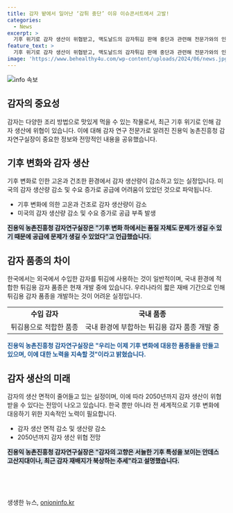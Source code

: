 ```yaml
---
title: 감자 밭에서 일어난 ‘감튀 중단’ 이유 이슈콘서트에서 고발!
categories:
  - News
excerpt: >
  기후 위기로 감자 생산이 위협받고, 맥도날드의 감자튀김 판매 중단과 관련해 전문가와의 인터뷰를 통해 현재 감자 생산의 어려움을 짚었다. 더워지는 기후에 대응하기 위해 새로운 품종들을 개발하는 노력과 중요성을 강조하며, 씨감자 기술 분야에서는 세계 최고 수준으로 손꼽히는 점을 설명했다. 중국이 감자를 주목하여 소비 촉진에 노력하고 있는 가운데, 앞으로의 감자 품종 개발에 대한 기대를 전했다.
feature_text: >
  기후 위기로 감자 생산이 위협받고, 맥도날드의 감자튀김 판매 중단과 관련해 전문가와의 인터뷰를 통해 현재 감자 생산의 어려움을 짚었다. 더워지는 기후에 대응하기 위해 새로운 품종들을 개발하는 노력과 중요성을 강조하며, 씨감자 기술 분야에서는 세계 최고 수준으로 손꼽히는 점을 설명했다. 중국이 감자를 주목하여 소비 촉진에 노력하고 있는 가운데, 앞으로의 감자 품종 개발에 대한 기대를 전했다.
image: 'https://www.behealthy4u.com/wp-content/uploads/2024/06/news.jpg'
---
```


<p><img src="https://www.behealthy4u.com/wp-content/uploads/2024/06/news.jpg" alt="info 속보" /></p>

<h2 data-ke-size="size26">감자의 중요성</h2>

<p data-ke-size="size16">감자는 다양한 조리 방법으로 맛있게 먹을 수 있는 작물로서, 최근 기후 위기로 인해 감자 생산에 위협이 있습니다. 이에 대해 감자 연구 전문가로 알려진 진용익 농촌진흥청 감자연구실장이 중요한 정보와 전망적인 내용을 공유했습니다.</p>

<h2 data-ke-size="size26">기후 변화와 감자 생산</h2>

<p data-ke-size="size16">기후 변화로 인한 고온과 건조한 환경에서 감자 생산량이 감소하고 있는 실정입니다. 미국의 감자 생산량 감소 및 수요 증가로 공급에 어려움이 있었던 것으로 파악됩니다.</p>

<ul>
  <li>기후 변화에 의한 고온과 건조로 감자 생산량이 감소</li>
  <li>미국의 감자 생산량 감소 및 수요 증가로 공급 부족 발생</li>
</ul>

<p><b><span style="background-color: #21538527;">진용익 농촌진흥청 감자연구실장은 "기후 변화 하에서는 품질 자체도 문제가 생길 수 있기 때문에 공급에 문제가 생길 수 있었다"고 언급했습니다.</span></b></p>

<h2 data-ke-size="size26">감자 품종의 차이</h2>

<p data-ke-size="size16">한국에서는 외국에서 수입한 감자를 튀김에 사용하는 것이 일반적이며, 국내 환경에 적합한 튀김용 감자 품종은 현재 개발 중에 있습니다. 우리나라의 짧은 재배 기간으로 인해 튀김용 감자 품종을 개발하는 것이 어려운 실정입니다.</p>

<table>
  <tr>
    <td style="text-align: center; height: 17px;"><b>수입 감자</b></td>
    <td style="text-align: center; height: 17px;"><b>국내 품종</b></td>
  </tr>
  <tr>
    <td style="text-align: center; height: 17px;">튀김용으로 적합한 품종</td>
    <td style="text-align: center; height: 17px;">국내 환경에 부합하는 튀김용 감자 품종 개발 중</td>
  </tr>
</table>

<p><b><span style="color: #1a5490;">진용익 농촌진흥청 감자연구실장은 "우리는 이제 기후 변화에 대응한 품종들을 만들고 있으며, 이에 대한 노력을 지속할 것"이라고 밝혔습니다.</span></b></p>

<h2 data-ke-size="size26">감자 생산의 미래</h2>

<p data-ke-size="size16">감자의 생산 면적이 줄어들고 있는 실정이며, 이에 따라 2050년까지 감자 생산이 위협받을 수 있다는 전망이 나오고 있습니다. 한국 뿐만 아니라 전 세계적으로 기후 변화에 대응하기 위한 지속적인 노력이 필요합니다.</p>

<ul>
  <li>감자 생산 면적 감소 및 생산량 감소</li>
  <li>2050년까지 감자 생산 위협 전망</li>
</ul>

<p><b><span style="background-color: #21538527;">진용익 농촌진흥청 감자연구실장은 "감자의 고향은 서늘한 기후 특성을 보이는 안데스 고산지대이나, 최근 감자 재배지가 북상하는 추세"라고 설명했습니다.</span></b></p>

<p data-ke-size="size16">&nbsp;</p>

<p data-ke-size="size16">&nbsp;</p>
생생한 뉴스, <a href="https://onioninfo.kr" rel="dofollow">onioninfo.kr</a>


